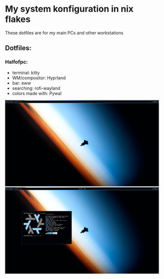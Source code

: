 # My system konfiguration in nix flakes

These dotfiles are for my main PCs and other workstations

## Dotfiles:

### Halfofpc:

 - terminal: kitty
 - WM/compositor: Hyprland
 - bar: eww 
 - searching: rofi-wayland
 - colors made with: Pywal

![Main screen](./screenshots/hlavni_obrazovka.png)
![Neofetch](./screenshots/neofetch.png)

